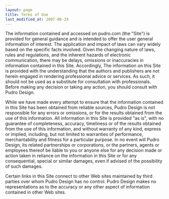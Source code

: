 ```yaml
---
layout: page
title: Terms of Use
last_modified_at: 2007-08-24
---
```

The information contained and accessed on pudro.com (the "Site") is provided for general guidance and is intended to offer the user general information of interest. The application and impact of laws can vary widely based on the specific facts involved. Given the changing nature of laws, rules and regulations, and the inherent hazards of electronic communication, there may be delays, omissions or inaccuracies in information contained in this Site. Accordingly, The information on this Site is provided with the understanding that the authors and publishers are not herein engaged in rendering professional advice or services. As such, it should not be used as a substitute for consultation with professionals. Before making any decision or taking any action, you should consult with Pudro Design.

While we have made every attempt to ensure that the information contained in this Site has been obtained from reliable sources, Pudro Design is not responsible for any errors or omissions, or for the results obtained from the use of this information. All information in this Site is provided "as is", with no guarantee of completeness, accuracy, timeliness or of the results obtained from the use of this information, and without warranty of any kind, express or implied, including, but not limited to warranties of performance, merchantability and fitness for a particular purpose. In no event will Pudro Design, its related partnerships or corporations, or the partners, agents or employees thereof be liable to you or anyone else for any decision made or action taken in reliance on the information in this Site or for any consequential, special or similar damages, even if advised of the possibility of such damages.

Certain links in this Site connect to other Web sites maintained by third parties over whom Pudro Design has no control. Pudro Design makes no representations as to the accuracy or any other aspect of information contained in other Web sites.